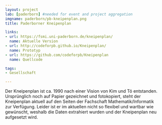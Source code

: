 ```yaml
---
layout: project
lab: [paderborn] #needed for event and project aggregation
imgname: paderborn/pb-kneipenplan.png
title: Paderborner Kneipenplan

links:
- url: https://fsmi.uni-paderborn.de/kneipenplan/
  name: Aktuelle Version
- url: http://codeforpb.github.io/Kneipenplan/
  name: Prototyp
- url: https://github.com/codeforpb/Kneipenplan
  name: Quellcode

tags:
- Gesellschaft

---
```

Der Kneipenplan ist ca. 1990 nach einer Vision von Kim und Tö entstanden. Ursprünglich noch auf Papier gezeichnet und fotokopiert, steht der Kneipenplan aktuell auf den Seiten der Fachschaft Mathematik/Informatik zur Verfügung. Leider ist er im aktuellen nicht so flexibel und wartbar wie gewünscht, weshalb die Daten extrahiert wurden und der Kneipenplan neu aufgesetzt wird.
